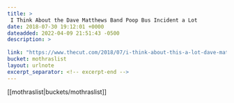 ```yaml
---
title: > 
 I Think About the Dave Matthews Band Poop Bus Incident a Lot
date: 2018-07-30 19:12:01 +0000
dateadded: 2022-04-09 21:51:43 -0500
description: > 
 
link: "https://www.thecut.com/2018/07/i-think-about-this-a-lot-dave-matthews-band-poop-bus.html"
bucket: mothraslist
layout: urlnote
excerpt_separator: <!-- excerpt-end -->
--- 
```

 <!-- excerpt-end -->[[mothraslist|buckets/mothraslist]]
